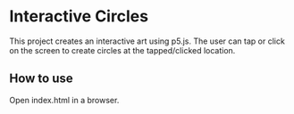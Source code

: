 # Interactive Circles

This project creates an interactive art using p5.js. The user can tap or click on the screen to create circles at the tapped/clicked location.

## How to use

Open index.html in a browser.
